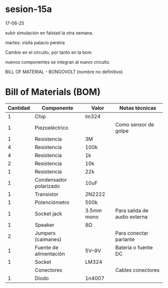 # sesion-15a
17-06-25

subir simulación en falstad la otra semana.

martes: visita palacio pereira

Cambio en el circuito, por tanto en la bom

nuevos componentes se integran al nuevo circuito.

BILL OF MATERIAL - BONGOVOLT (nombre no definitivo)

# Bill of Materials (BOM)

| Cantidad | Componente            | Valor        | Notas técnicas                         |
|----------|-----------------------|--------------|----------------------------------------|
| 1        | Chip                  | lm324        |                                        |
| 1        | Piezoeléctrico        |              | Como sensor de golpe                   |
| 1        | Resistencia           | 3M           |                                        |
| 4        | Resistencia           | 100k         |                                        |
| 4        | Resistencia           | 1k           |                                        |
| 2        | Resistencia           | 10k          |                                        |
| 1        | Resistencia           | 22k          |                                        |
| 1        | Condensador polarizado| 10uF         |                                        |
| 1        | Transistor            | 2N2222       |                                        |
| 1        | Potenciómetro         | 500k         |                                        |
| 1        | Socket jack           | 3.5mm mono   | Para salida de audio externa           |
| 1        | Speaker               | 8Ω           |                                        |
| 2        | Jumpers (caimanes)    |              | Para conectar parlante                 |
| 1        | Fuente de alimentación| 5V–9V        | Batería o fuente DC                    |
| 1        | Socket                | LM324        |                                        |
|          | Conectores            |              | Cables conectores                      |
|1         | Diodo                 |  1n4007      |                                        |








